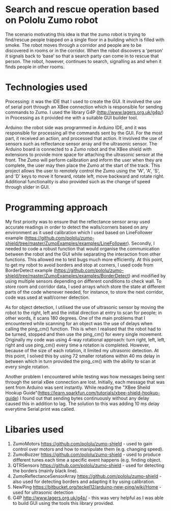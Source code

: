 # Search and rescue operation based on Pololu Zumo robot 

The scenario motivating this idea is that the zumo robot is trying to find/rescue people trapped on a single floor in a building which is filled with smoke. The robot moves through a corridor and people are to be discovered in rooms or in the corridor. When the robot discovers a 'person' it signals back to ‘base’ so that a search party can come in to rescue that person. The robot, however, continues to search, signalling as and when it finds people in other rooms.

# Technologies used

Processing: it was the IDE that I used to create the GUI. It involved the use of serial port through an XBee connection which is responsible for sending commands to Zumo. I used the library G4P (http://www.lagers.org.uk/g4p/) in Processing as it provided me with a suitable GUI builder tool.

Arduino: the robot side was programmed in Arduino IDE, and it was responsible for processing all the commands sent by the GUI. For the most part, it received an action, and processed that action. It involved the use of sensors such as reflectance sensor array and the ultrasonic sensor. The Arduino board is connected to a Zumo robot and the XBee shield with extensions to provide more space for attaching the ultrasonic sensor at the front. The Zumo will perform calibration and inform the user when they are complete, the user may then place the Zumo at the start of the track. This project allows the user to remotely control the Zumo using the 'W', 'A', 'S', and 'D' keys to move it forward, rotate left, move backward and rotate right. Additional functionality is also provided such as the change of speed through slider in GUI.

# Programming approach

My first priority was to ensure that the reflectance sensor array used accurate readings in order to detect the walls/corners based on any environment as it used calibration which I used based on LineFollower example (https://github.com/pololu/zumo-shield/tree/master/ZumoExamples/examples/LineFollower). Secondly, I needed to code a robust function that would organise the communication between the robot and the GUI while separating the interaction from other functions. This allowed me to test bugs much more efficiently. At this point, to get my robot to avoid borders and stop at corners, I used code from BorderDetect example (https://github.com/pololu/zumo-shield/tree/master/ZumoExamples/examples/BorderDetect) and modified by using multiple sensors depending on different conditions to check wall. To store room and corridor data, I used arrays which store the state at different parts of the code whenever needed, for instance, to store the next corridor, code was used at wall/corner detection. 

As for object detection, I utilised the use of ultrasonic sensor by moving the robot to the right, left and the initial direction at entry to scan for people; in other words, it scans 180 degrees. One of the main problems that I encountered while scanning for an object was the use of delays when calling the ping_cm() function. This is when I realised that the robot had to be turned, stopped and then use the ping_cm() for every single movement. Originally my code was using 4-way rotational approach: turn right, left, left, right and use ping_cm() every time a rotation is completed. However, because of the size of each rotation, it limited my ultrasonic detection. At this point, I solved this by using 72 smaller rotations within 40 ms delay in between which in turn provided the ping_cm() with the ability to scan at every single rotation.

Another problem I encountered while testing was how messages being sent through the serial xBee connection are lost. Initially, each message that was sent from Arduino was sent instantly. While reading the "XBee Sheild Hookup Guide"(https://learn.sparkfun.com/tutorials/xbee-shield-hookup-guide) I found out that sending bytes continuously without any delay caused this in addition to lag. The solution to this was adding 10 ms delay everytime Serial.print was called.

# Libaries used

1. ZumoMotors https://github.com/pololu/zumo-shield - used to gain control over motors and how to manipulate them (e.g. changing speed).
2. ZumoBuzzer https://github.com/pololu/zumo-shield - used to produce different tunes each time a specific event happens (e.g. finding object.
3. QTRSensors https://github.com/pololu/zumo-shield - used for detecting the borders (mainly black line).
4. ZumoReflectanceSensorArray https://github.com/pololu/zumo-shield - also used for detecting borders and adapting it by using calibration.
6. NewPing https://bitbucket.org/teckel12/arduino-new-ping/wiki/Home - used for ultrasonic detection
7. G4P http://www.lagers.org.uk/g4p/ - this was very helpful as I was able to build GUI using the tools this library provided.
